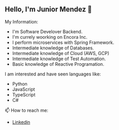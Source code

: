 ## Hello, I'm Junior Mendez 👋 ##

My Information:

* I'm Software Develover Backend.
* I'm currely woorking on Encora Inc.
* I perform microservices with Spring Framework.
* Intermediate knowledge of Databases.
* Intermediate knowledge of Cloud (AWS, GCP)
* Intermediate knowledge of Test Automation.
* Basic knowledge of Reactive Programation.

I am interested and have seen languages ​​like:

  * Python
  * JavaScript
  * TypeScript
  * C#
    
📫 How to reach me:
* [Linkedin](https://www.linkedin.com/in/junior-mendez-lezcano/)

<!--
**Junior-mendez/Junior-mendez** is a ✨ _special_ ✨ repository because its `README.md` (this file) appears on your GitHub profile.

Here are some ideas to get you started:

- 🔭 I’m currently working on ...
- 🌱 I’m currently learning ...
- 👯 I’m looking to collaborate on ...
- 🤔 I’m looking for help with ...
- 💬 Ask me about ...
- 📫 How to reach me: ...
- 😄 Pronouns: ...
- ⚡ Fun fact: ...
-->
